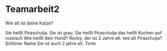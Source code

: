 # Teamarbeit2
Wie alt ist deine Katze? 


Sie heißt Piraschulja.  Sie ist grau.
Sie heißt Piraschulja das heißt Kuchen auf russisch
Wie heißt dein Hund?
Rocky, der ist 2 Jahre alt. wie alt Piraschulja? Schöner Name
 Sie ist auch 2 jahre alt. 
 Torte
 